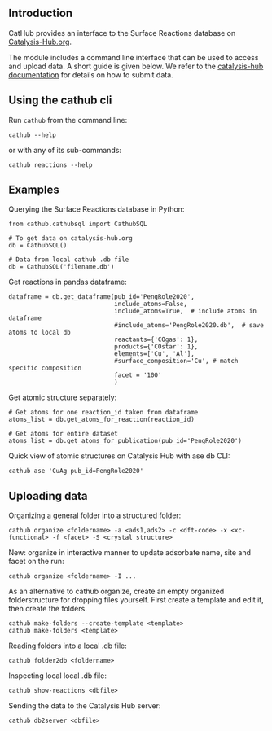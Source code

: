 ## Introduction

CatHub provides an interface to the Surface Reactions database on [Catalysis-Hub.org](http://www.catalysis-hub.org).

The module includes a command line interface that can be used to access and upload data. A short guide is given below. We refer to the [catalysis-hub documentation](http://docs.catalysis-hub.org/en/latest/tutorials/upload.html) for details on how to submit data.

## Using the cathub cli

Run `cathub` from the command line:

    cathub --help

or with any of its sub-commands:

    cathub reactions --help

## Examples

Querying the Surface Reactions database in Python:

    from cathub.cathubsql import CathubSQL

    # To get data on catalysis-hub.org
    db = CathubSQL()

    # Data from local cathub .db file
    db = CathubSQL('filename.db')

Get reactions in pandas dataframe:

    dataframe = db.get_dataframe(pub_id='PengRole2020',
                                 include_atoms=False,
                                 include_atoms=True,  # include atoms in dataframe
                                 #include_atoms='PengRole2020.db',  # save atoms to local db
                                 reactants={'COgas': 1},
                                 products={'COstar': 1},
                                 elements=['Cu', 'Al'],
                                 #surface_composition='Cu', # match specific composition
                                 facet = '100'
                                 )

Get atomic structure separately:

    # Get atoms for one reaction_id taken from dataframe
    atoms_list = db.get_atoms_for_reaction(reaction_id)

    # Get atoms for entire dataset
    atoms_list = db.get_atoms_for_publication(pub_id='PengRole2020')


Quick view of atomic structures on Catalysis Hub with ase db CLI:

    cathub ase 'CuAg pub_id=PengRole2020'

## Uploading data

Organizing a general folder into a structured folder:

    cathub organize <foldername> -a <ads1,ads2> -c <dft-code> -x <xc-functional> -f <facet> -S <crystal structure>

New: organize in interactive manner to update adsorbate name, site and facet on the run:

    cathub organize <foldername> -I ...

As an alternative to cathub organize, create an empty organized folderstructure for dropping files yourself. First create a template and edit it, then create the folders.

    cathub make-folders --create-template <template>
    cathub make-folders <template>

Reading folders into a local .db file:

    cathub folder2db <foldername>

Inspecting local local .db file:

    cathub show-reactions <dbfile>

Sending the data to the Catalysis Hub server:

    cathub db2server <dbfile>

